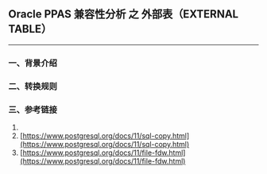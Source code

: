 ## Oracle PPAS 兼容性分析 之 外部表（EXTERNAL TABLE）
---

### 一、背景介绍

### 二、转换规则

### 三、参考链接
1. []()
2. [https://www.postgresql.org/docs/11/sql-copy.html](https://www.postgresql.org/docs/11/sql-copy.html)
3. [https://www.postgresql.org/docs/11/file-fdw.html](https://www.postgresql.org/docs/11/file-fdw.html)
